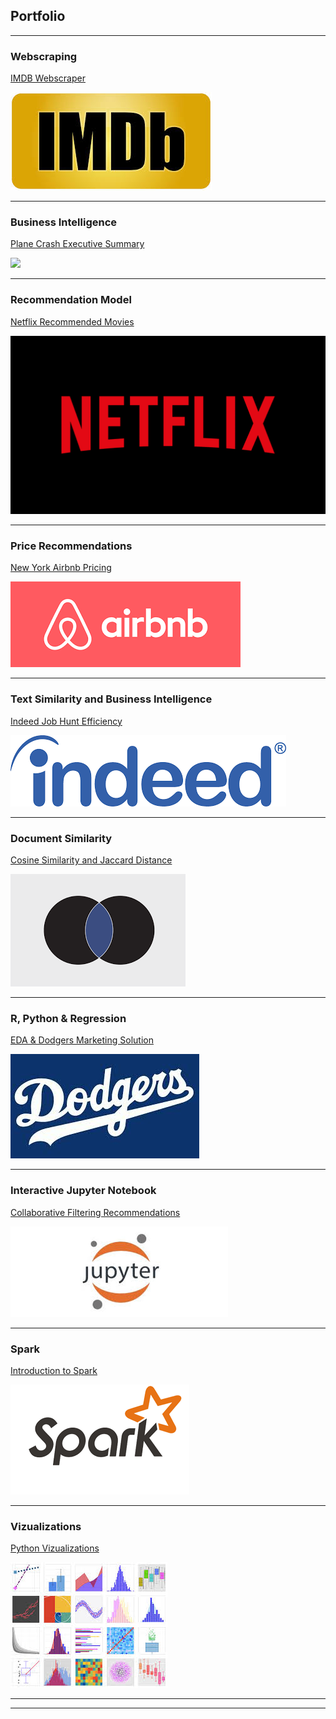 ## Portfolio

---

### Webscraping

[IMDB Webscraper](/IMDB)

<img src="images/IMDP pic.jpg?raw=true"/>

---

### Business Intelligence

[Plane Crash Executive Summary](/Plane_Crash_Executive_Summary)

<img src="images/dummy_thumbnail.jpg?raw=true"/>

---

### Recommendation Model

[Netflix Recommended Movies](/Netflix_Recommended_Movies)

<img src="images/Netflix.png?raw=true"/>

---

### Price Recommendations

[New York Airbnb Pricing](/New_York_Airbnb_Pricing)

<img src="images/airbnb.png?raw=true"/>

---

### Text Similarity and Business Intelligence

[Indeed Job Hunt Efficiency](/Indeed_Job_Hunt_Efficiency)

<img src="images/Indeed.png?raw=true"/>

---

### Document Similarity

[Cosine Similarity and Jaccard Distance](/Cosine_Similarity_and_Jaccard_Distance)

<img src="images/document%20similarity.png?raw=true"/>

---

### R, Python & Regression

[EDA & Dodgers Marketing Solution](/EDA_&_Dodgers_Marketing_Solution)

<img src="images/dodgers.jpg?raw=true"/>

---

### Interactive Jupyter Notebook

[Collaborative Filtering Recommendations](/Collaborative_Filtering_Recommendations)

<img src="images/Jupyter%20Notebook.jpg?raw=true"/>

---

### Spark

[Introduction to Spark](/Introduction_to_Spark)

<img src="images/spark.png?raw=true"/>

---

### Vizualizations

[Python Vizualizations](/Python_Vizualizations)

<img src="images/python%20viz.jpg?raw=true"/>

---




---
